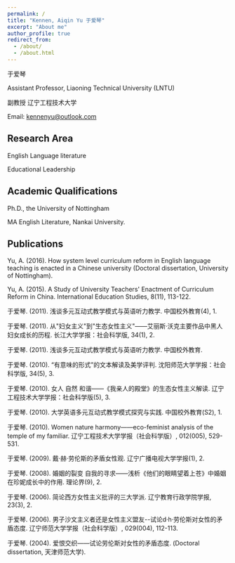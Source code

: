 ```yaml
---
permalink: /
title: "Kennen, Aiqin Yu 于爱琴"
excerpt: "About me"
author_profile: true
redirect_from: 
  - /about/
  - /about.html
---
```


于爱琴 

Assistant Professor, Liaoning Technical University (LNTU)

副教授 辽宁工程技术大学

Email: kennenyu@outlook.com

Research Area
---
English Language literature

Educational Leadership

Academic Qualifications
---
Ph.D., the University of Nottingham

MA English Literature, Nankai University.

Publications
---
Yu, A. (2016). How system level curriculum reform in English language teaching is enacted in a Chinese university (Doctoral dissertation, University of Nottingham).

Yu, A. (2015). A Study of University Teachers' Enactment of Curriculum Reform in China. International Education Studies, 8(11), 113-122.

于爱琴. (2011). 浅谈多元互动式教学模式与英语听力教学. 中国校外教育(4), 1.

于爱琴. (2011). 从"妇女主义"到"生态女性主义"——艾丽斯·沃克主要作品中黑人妇女成长的历程. 长江大学学报：社会科学版, 34(1), 2.

于爱琴. (2011). 浅谈多元互动式教学模式与英语听力教学. 中国校外教育.

于爱琴. (2010). “有意味的形式”的文本解读及美学评判. 沈阳师范大学学报：社会科学版, 34(5), 3.

于爱琴. (2010). 女人 自然 和谐——《我亲人的殿堂》的生态女性主义解读. 辽宁工程技术大学学报：社会科学版(5), 3.

于爱琴. (2010). 大学英语多元互动式教学模式探究与实践. 中国校外教育(S2), 1.

于爱琴. (2010). Women nature harmony——eco-feminist analysis of the temple of my familiar. 辽宁工程技术大学学报（社会科学版）, 012(005), 529-531.

于爱琴. (2009). 戴·赫·劳伦斯的矛盾女性观. 辽宁广播电视大学学报(1), 2.

于爱琴. (2008). 婚姻的裂变 自我的寻求——浅析《他们的眼睛望着上苍》中婚姻在珍妮成长中的作用. 理论界(9), 2.

于爱琴. (2006). 简论西方女性主义批评的三大学派. 辽宁教育行政学院学报, 23(3), 2.

于爱琴. (2006). 男子沙文主义者还是女性主义盟友--试论d·h·劳伦斯对女性的矛盾态度. 辽宁师范大学学报（社会科学版）, 029(004), 112-113.

于爱琴. (2004). 爱恨交织——试论劳伦斯对女性的矛盾态度. (Doctoral dissertation, 天津师范大学).
